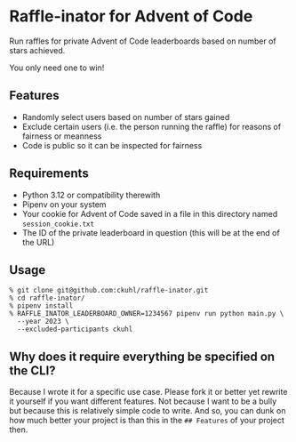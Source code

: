 # Raffle-inator for Advent of Code

Run raffles for private Advent of Code leaderboards based on number of stars achieved.

You only need one to win!

## Features

* Randomly select users based on number of stars gained
* Exclude certain users (i.e. the person running the raffle) for reasons of fairness or meanness
* Code is public so it can be inspected for fairness

## Requirements

* Python 3.12 or compatibility therewith
* Pipenv on your system
* Your cookie for Advent of Code saved in a file in this directory named `session_cookie.txt`
* The ID of the private leaderboard in question (this will be at the end of the URL)

## Usage

```shell
% git clone git@github.com:ckuhl/raffle-inator.git
% cd raffle-inator/
% pipenv install
% RAFFLE_INATOR_LEADERBOARD_OWNER=1234567 pipenv run python main.py \
  --year 2023 \
  --excluded-participants ckuhl
```

## Why does it require everything be specified on the CLI?

Because I wrote it for a specific use case.
Please fork it or better yet rewrite it yourself if you want different features.
Not because I want to be a bully but because this is relatively simple code to write.
And so, you can dunk on how much better your project is than this in the `## Features` of your project then.
